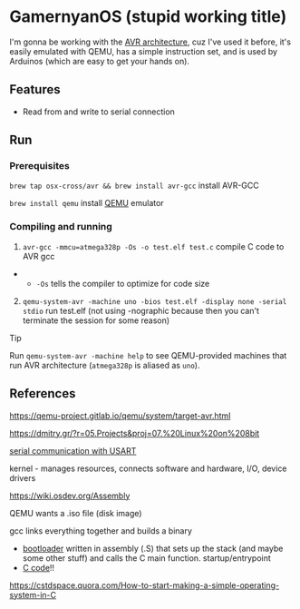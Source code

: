 # GamernyanOS (stupid working title)

I'm gonna be working with the [AVR architecture](https://en.wikipedia.org/wiki/Atmel_AVR_instruction_set), cuz I've used it before, it's easily emulated with QEMU, has a simple instruction set, and is used by Arduinos (which are easy to get your hands on).

## Features

- Read from and write to serial connection

## Run

### Prerequisites

`brew tap osx-cross/avr && brew install avr-gcc` install AVR-GCC

`brew install qemu` install [QEMU](https://www.qemu.org/) emulator

### Compiling and running

1. `avr-gcc -mmcu=atmega328p -Os -o test.elf test.c` compile C code to AVR gcc
- - `-Os` tells the compiler to optimize for code size
2. `qemu-system-avr -machine uno -bios test.elf -display none -serial stdio` run test.elf (not using -nographic because then you can't terminate the session for some reason)

> [!TIP]
> Run `qemu-system-avr -machine help` to see QEMU-provided machines that run AVR architecture (`atmega328p` is aliased as `uno`).

## References

https://qemu-project.gitlab.io/qemu/system/target-avr.html

https://dmitry.gr/?r=05.Projects&proj=07.%20Linux%20on%208bit

[serial communication with USART](https://www.appelsiini.net/2011/simple-usart-with-avr-libc/)

kernel - manages resources, connects software and hardware, I/O, device drivers

https://wiki.osdev.org/Assembly

QEMU wants a .iso file (disk image)

gcc links everything together and builds a binary

- [bootloader](https://github.com/memtest86plus/memtest86plus/blob/main/boot/x86/startup64.S) written in assembly (.S) that sets up the stack (and maybe some other stuff) and calls the C main function. startup/entrypoint
- [C code](https://github.com/memtest86plus/memtest86plus/blob/main/app/main.c)!!

https://cstdspace.quora.com/How-to-start-making-a-simple-operating-system-in-C
